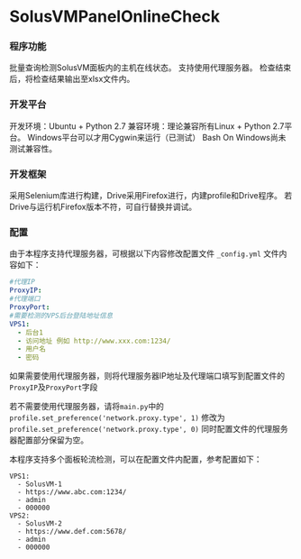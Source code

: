 # SolusVMPanelOnlineCheck

### 程序功能
批量查询检测SolusVM面板内的主机在线状态。
支持使用代理服务器。
检查结束后，将检查结果输出至xlsx文件内。

### 开发平台
开发环境：Ubuntu + Python 2.7
兼容环境：理论兼容所有Linux + Python 2.7平台。
        Windows平台可以才用Cygwin来运行（已测试）
        Bash On Windows尚未测试兼容性。
### 开发框架
采用Selenium库进行构建，Drive采用Firefox进行，内建profile和Drive程序。
若Drive与运行机Firefox版本不符，可自行替换并调试。

### 配置
由于本程序支持代理服务器，可根据以下内容修改配置文件 
<code>_config.yml</code> 文件内容如下：
```yml
#代理IP
ProxyIP: 
#代理端口 
ProxyPort: 
#需要检测的VPS后台登陆地址信息
VPS1:
  - 后台1
  - 访问地址 例如 http://www.xxx.com:1234/
  - 用户名
  - 密码
```

如果需要使用代理服务器，则将代理服务器IP地址及代理端口填写到配置文件的<code>ProxyIP</code>及<code>ProxyPort</code>字段

若不需要使用代理服务器，请将<code>main.py</code>中的
<code>profile.set_preference('network.proxy.type', 1)</code>
修改为
<code>profile.set_preference('network.proxy.type', 0)</code>
同时配置文件的代理服务器配置部分保留为空。

本程序支持多个面板轮流检测，可以在配置文件内配置，参考配置如下：
```
VPS1:
  - SolusVM-1
  - https://www.abc.com:1234/
  - admin
  - 000000
VPS2:
  - SolusVM-2
  - https://www.def.com:5678/
  - admin
  - 000000
```

